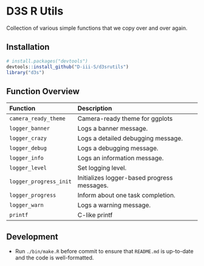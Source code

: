 
<!-- README.md is generated from README.Rmd. Please edit that file -->

# D3S R Utils

Collection of various simple functions that we copy over and over again.

## Installation

``` r
# install.packages("devtools")
devtools::install_github("D-iii-S/d3srutils")
library("d3s")
```

## Function Overview

| Function               | Description                                 |
| :--------------------- | :------------------------------------------ |
| `camera_ready_theme`   | Camera-ready theme for ggplots              |
| `logger_banner`        | Logs a banner message.                      |
| `logger_crazy`         | Logs a detailed debugging message.          |
| `logger_debug`         | Logs a debugging message.                   |
| `logger_info`          | Logs an information message.                |
| `logger_level`         | Set logging level.                          |
| `logger_progress_init` | Initializes logger-based progress messages. |
| `logger_progress`      | Inform about one task completion.           |
| `logger_warn`          | Logs a warning message.                     |
| `printf`               | C-like printf                               |

## Development

  - Run `./bin/make.R` before commit to ensure that `README.md` is
    up-to-date and the code is well-formatted.
